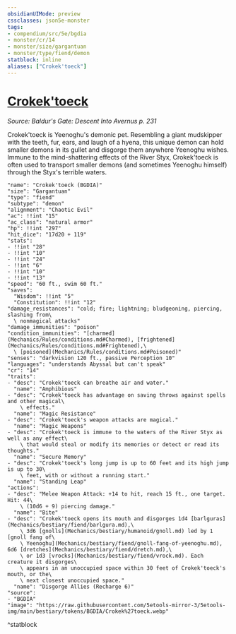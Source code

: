 ```yaml
---
obsidianUIMode: preview
cssclasses: json5e-monster
tags:
- compendium/src/5e/bgdia
- monster/cr/14
- monster/size/gargantuan
- monster/type/fiend/demon
statblock: inline
aliases: ["Crokek'toeck"]
---
```

# [Crokek'toeck](Mechanics\bestiary\npc/crokektoeck-bgdia.md)
*Source: Baldur's Gate: Descent Into Avernus p. 231*  

Crokek'toeck is Yeenoghu's demonic pet. Resembling a giant mudskipper with the teeth, fur, ears, and laugh of a hyena, this unique demon can hold smaller demons in its gullet and disgorge them anywhere Yeenoghu wishes. Immune to the mind-shattering effects of the River Styx, Crokek'toeck is often used to transport smaller demons (and sometimes Yeenoghu himself) through the Styx's terrible waters.

```statblock
"name": "Crokek'toeck (BGDIA)"
"size": "Gargantuan"
"type": "fiend"
"subtype": "demon"
"alignment": "Chaotic Evil"
"ac": !!int "15"
"ac_class": "natural armor"
"hp": !!int "297"
"hit_dice": "17d20 + 119"
"stats":
- !!int "28"
- !!int "10"
- !!int "24"
- !!int "6"
- !!int "10"
- !!int "13"
"speed": "60 ft., swim 60 ft."
"saves":
  "Wisdom": !!int "5"
  "Constitution": !!int "12"
"damage_resistances": "cold; fire; lightning; bludgeoning, piercing, slashing from\
  \ nonmagical attacks"
"damage_immunities": "poison"
"condition_immunities": "[charmed](Mechanics/Rules/conditions.md#Charmed), [frightened](Mechanics/Rules/conditions.md#Frightened),\
  \ [poisoned](Mechanics/Rules/conditions.md#Poisoned)"
"senses": "darkvision 120 ft., passive Perception 10"
"languages": "understands Abyssal but can't speak"
"cr": "14"
"traits":
- "desc": "Crokek'toeck can breathe air and water."
  "name": "Amphibious"
- "desc": "Crokek'toeck has advantage on saving throws against spells and other magical\
    \ effects."
  "name": "Magic Resistance"
- "desc": "Crokek'toeck's weapon attacks are magical."
  "name": "Magic Weapons"
- "desc": "Crokek'toeck is immune to the waters of the River Styx as well as any effect\
    \ that would steal or modify its memories or detect or read its thoughts."
  "name": "Secure Memory"
- "desc": "Crokek'toeck's long jump is up to 60 feet and its high jump is up to 30\
    \ feet, with or without a running start."
  "name": "Standing Leap"
"actions":
- "desc": "Melee Weapon Attack: +14 to hit, reach 15 ft., one target. Hit: 44\
    \ (10d6 + 9) piercing damage."
  "name": "Bite"
- "desc": "Crokek'toeck opens its mouth and disgorges 1d4 [barlguras](Mechanics/bestiary/fiend/barlgura.md),\
    \ 3d6 [gnolls](Mechanics/bestiary/humanoid/gnoll.md) led by 1 [gnoll fang of\
    \ Yeenoghu](Mechanics/bestiary/fiend/gnoll-fang-of-yeenoghu.md), 6d6 [dretches](Mechanics/bestiary/fiend/dretch.md),\
    \ or 1d3 [vrocks](Mechanics/bestiary/fiend/vrock.md). Each creature it disgorges\
    \ appears in an unoccupied space within 30 feet of Crokek'toeck's mouth, or the\
    \ next closest unoccupied space."
  "name": "Disgorge Allies (Recharge 6)"
"source":
- "BGDIA"
"image": "https://raw.githubusercontent.com/5etools-mirror-3/5etools-img/main/bestiary/tokens/BGDIA/Crokek%27toeck.webp"
```
^statblock